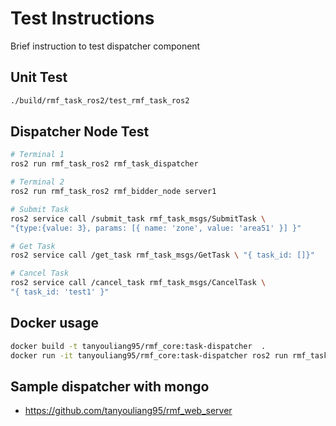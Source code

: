 # Test Instructions
Brief instruction to test dispatcher component

## Unit Test
```bash
./build/rmf_task_ros2/test_rmf_task_ros2
```

## Dispatcher Node Test
```bash
# Terminal 1
ros2 run rmf_task_ros2 rmf_task_dispatcher

# Terminal 2
ros2 run rmf_task_ros2 rmf_bidder_node server1
```

```bash
# Submit Task
ros2 service call /submit_task rmf_task_msgs/SubmitTask \
"{type:{value: 3}, params: [{ name: 'zone', value: 'area51' }] }"

# Get Task
ros2 service call /get_task rmf_task_msgs/GetTask \ "{ task_id: []}"

# Cancel Task
ros2 service call /cancel_task rmf_task_msgs/CancelTask \
"{ task_id: 'test1' }"
```

## Docker usage
```bash
docker build -t tanyouliang95/rmf_core:task-dispatcher  .
docker run -it tanyouliang95/rmf_core:task-dispatcher ros2 run rmf_task_ros2 rmf_task_dispatcher
```

## Sample dispatcher with mongo
 - https://github.com/tanyouliang95/rmf_web_server
